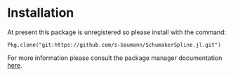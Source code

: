 # Installation

At present this package is unregistered so please install with the command:

`Pkg.clone("git:https://github.com/s-baumann/SchumakerSpline.jl.git")`

For more information please consult the package manager documentation [here](http://docs.julialang.org/en/release-0.4/manual/packages/#installing-unregistered-packages).